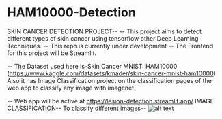 # HAM10000-Detection
SKIN CANCER DETECTION PROJECT--
-- This project aims to detect different types of skin cancer using tensorflow other Deep Learning Techniques. -- This repo is currently under development -- The Frontend for this project will be Streamlit.

-- The Dataset used here is-Skin Cancer MNIST: HAM10000 (https://www.kaggle.com/datasets/kmader/skin-cancer-mnist-ham10000)
Also it has Image Classification project on the classification pages of the web app to classify any image with imagenet.

-- Web app will be active at https://lesion-detection.streamlit.app/
IMAGE CLASSIFICATION--
To classify different images--
![alt text]('https://drive.google.com/file/d/1vft6LHzH8j6FV558w91rO52rGH4Qittk/view?usp=sharing')
